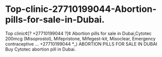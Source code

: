 # Top-clinic-27710199044-Abortion-pills-for-sale-in-Dubai.
Top clinic¢[? +27710199044 ?]¢ Abortion pills for sale in Dubai,Cytotec 200mcg (Misoprostol), Mifepristone, Mifegest-kit, Misoclear, Emergency contraceptive ... +27710199044 *_) ABORTION PILLS FOR SALE IN DUBAI Buy Cytotec abortion pill in Dubai.
